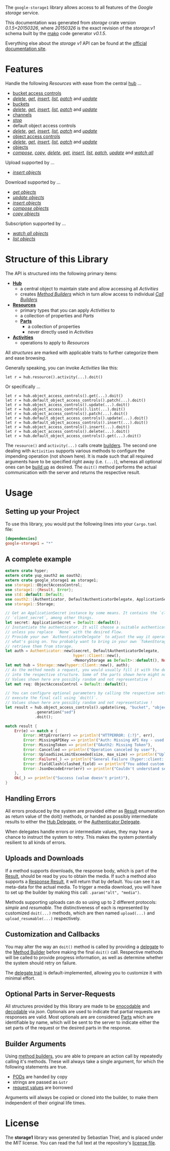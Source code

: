 <!---
DO NOT EDIT !
This file was generated automatically from 'src/mako/api/README.md.mako'
DO NOT EDIT !
-->
The `google-storage1` library allows access to all features of the *Google storage* service.

This documentation was generated from *storage* crate version *0.1.5+20150326*, where *20150326* is the exact revision of the *storage:v1* schema built by the [mako](http://www.makotemplates.org/) code generator *v0.1.5*.

Everything else about the *storage* *v1* API can be found at the
[official documentation site](https://developers.google.com/storage/docs/json_api/).
# Features

Handle the following *Resources* with ease from the central [hub](http://byron.github.io/google-apis-rs/google-storage1/struct.Storage.html) ... 

* [bucket access controls](http://byron.github.io/google-apis-rs/google-storage1/struct.BucketAccessControl.html)
 * [*delete*](http://byron.github.io/google-apis-rs/google-storage1/struct.BucketAccessControlDeleteCall.html), [*get*](http://byron.github.io/google-apis-rs/google-storage1/struct.BucketAccessControlGetCall.html), [*insert*](http://byron.github.io/google-apis-rs/google-storage1/struct.BucketAccessControlInsertCall.html), [*list*](http://byron.github.io/google-apis-rs/google-storage1/struct.BucketAccessControlListCall.html), [*patch*](http://byron.github.io/google-apis-rs/google-storage1/struct.BucketAccessControlPatchCall.html) and [*update*](http://byron.github.io/google-apis-rs/google-storage1/struct.BucketAccessControlUpdateCall.html)
* [buckets](http://byron.github.io/google-apis-rs/google-storage1/struct.Bucket.html)
 * [*delete*](http://byron.github.io/google-apis-rs/google-storage1/struct.BucketDeleteCall.html), [*get*](http://byron.github.io/google-apis-rs/google-storage1/struct.BucketGetCall.html), [*insert*](http://byron.github.io/google-apis-rs/google-storage1/struct.BucketInsertCall.html), [*list*](http://byron.github.io/google-apis-rs/google-storage1/struct.BucketListCall.html), [*patch*](http://byron.github.io/google-apis-rs/google-storage1/struct.BucketPatchCall.html) and [*update*](http://byron.github.io/google-apis-rs/google-storage1/struct.BucketUpdateCall.html)
* [channels](http://byron.github.io/google-apis-rs/google-storage1/struct.Channel.html)
 * [*stop*](http://byron.github.io/google-apis-rs/google-storage1/struct.ChannelStopCall.html)
* default object access controls
 * [*delete*](http://byron.github.io/google-apis-rs/google-storage1/struct.DefaultObjectAccessControlDeleteCall.html), [*get*](http://byron.github.io/google-apis-rs/google-storage1/struct.DefaultObjectAccessControlGetCall.html), [*insert*](http://byron.github.io/google-apis-rs/google-storage1/struct.DefaultObjectAccessControlInsertCall.html), [*list*](http://byron.github.io/google-apis-rs/google-storage1/struct.DefaultObjectAccessControlListCall.html), [*patch*](http://byron.github.io/google-apis-rs/google-storage1/struct.DefaultObjectAccessControlPatchCall.html) and [*update*](http://byron.github.io/google-apis-rs/google-storage1/struct.DefaultObjectAccessControlUpdateCall.html)
* [object access controls](http://byron.github.io/google-apis-rs/google-storage1/struct.ObjectAccessControl.html)
 * [*delete*](http://byron.github.io/google-apis-rs/google-storage1/struct.ObjectAccessControlDeleteCall.html), [*get*](http://byron.github.io/google-apis-rs/google-storage1/struct.ObjectAccessControlGetCall.html), [*insert*](http://byron.github.io/google-apis-rs/google-storage1/struct.ObjectAccessControlInsertCall.html), [*list*](http://byron.github.io/google-apis-rs/google-storage1/struct.ObjectAccessControlListCall.html), [*patch*](http://byron.github.io/google-apis-rs/google-storage1/struct.ObjectAccessControlPatchCall.html) and [*update*](http://byron.github.io/google-apis-rs/google-storage1/struct.ObjectAccessControlUpdateCall.html)
* [objects](http://byron.github.io/google-apis-rs/google-storage1/struct.Object.html)
 * [*compose*](http://byron.github.io/google-apis-rs/google-storage1/struct.ObjectComposeCall.html), [*copy*](http://byron.github.io/google-apis-rs/google-storage1/struct.ObjectCopyCall.html), [*delete*](http://byron.github.io/google-apis-rs/google-storage1/struct.ObjectDeleteCall.html), [*get*](http://byron.github.io/google-apis-rs/google-storage1/struct.ObjectGetCall.html), [*insert*](http://byron.github.io/google-apis-rs/google-storage1/struct.ObjectInsertCall.html), [*list*](http://byron.github.io/google-apis-rs/google-storage1/struct.ObjectListCall.html), [*patch*](http://byron.github.io/google-apis-rs/google-storage1/struct.ObjectPatchCall.html), [*update*](http://byron.github.io/google-apis-rs/google-storage1/struct.ObjectUpdateCall.html) and [*watch all*](http://byron.github.io/google-apis-rs/google-storage1/struct.ObjectWatchAllCall.html)


Upload supported by ...

* [*insert objects*](http://byron.github.io/google-apis-rs/google-storage1/struct.ObjectInsertCall.html)

Download supported by ...

* [*get objects*](http://byron.github.io/google-apis-rs/google-storage1/struct.ObjectGetCall.html)
* [*update objects*](http://byron.github.io/google-apis-rs/google-storage1/struct.ObjectUpdateCall.html)
* [*insert objects*](http://byron.github.io/google-apis-rs/google-storage1/struct.ObjectInsertCall.html)
* [*compose objects*](http://byron.github.io/google-apis-rs/google-storage1/struct.ObjectComposeCall.html)
* [*copy objects*](http://byron.github.io/google-apis-rs/google-storage1/struct.ObjectCopyCall.html)

Subscription supported by ...

* [*watch all objects*](http://byron.github.io/google-apis-rs/google-storage1/struct.ObjectWatchAllCall.html)
* [*list objects*](http://byron.github.io/google-apis-rs/google-storage1/struct.ObjectListCall.html)



# Structure of this Library

The API is structured into the following primary items:

* **[Hub](http://byron.github.io/google-apis-rs/google-storage1/struct.Storage.html)**
    * a central object to maintain state and allow accessing all *Activities*
    * creates [*Method Builders*](http://byron.github.io/google-apis-rs/google-storage1/trait.MethodsBuilder.html) which in turn
      allow access to individual [*Call Builders*](http://byron.github.io/google-apis-rs/google-storage1/trait.CallBuilder.html)
* **[Resources](http://byron.github.io/google-apis-rs/google-storage1/trait.Resource.html)**
    * primary types that you can apply *Activities* to
    * a collection of properties and *Parts*
    * **[Parts](http://byron.github.io/google-apis-rs/google-storage1/trait.Part.html)**
        * a collection of properties
        * never directly used in *Activities*
* **[Activities](http://byron.github.io/google-apis-rs/google-storage1/trait.CallBuilder.html)**
    * operations to apply to *Resources*

All *structures* are marked with applicable traits to further categorize them and ease browsing.

Generally speaking, you can invoke *Activities* like this:

```Rust,ignore
let r = hub.resource().activity(...).doit()
```

Or specifically ...

```ignore
let r = hub.object_access_controls().get(...).doit()
let r = hub.default_object_access_controls().patch(...).doit()
let r = hub.object_access_controls().update(...).doit()
let r = hub.object_access_controls().list(...).doit()
let r = hub.object_access_controls().patch(...).doit()
let r = hub.default_object_access_controls().update(...).doit()
let r = hub.default_object_access_controls().insert(...).doit()
let r = hub.object_access_controls().insert(...).doit()
let r = hub.object_access_controls().delete(...).doit()
let r = hub.default_object_access_controls().get(...).doit()
```

The `resource()` and `activity(...)` calls create [builders][builder-pattern]. The second one dealing with `Activities` 
supports various methods to configure the impending operation (not shown here). It is made such that all required arguments have to be 
specified right away (i.e. `(...)`), whereas all optional ones can be [build up][builder-pattern] as desired.
The `doit()` method performs the actual communication with the server and returns the respective result.

# Usage

## Setting up your Project

To use this library, you would put the following lines into your `Cargo.toml` file:

```toml
[dependencies]
google-storage1 = "*"
```

## A complete example

```Rust
extern crate hyper;
extern crate yup_oauth2 as oauth2;
extern crate google_storage1 as storage1;
use storage1::ObjectAccessControl;
use storage1::{Result, Error};
use std::default::Default;
use oauth2::{Authenticator, DefaultAuthenticatorDelegate, ApplicationSecret, MemoryStorage};
use storage1::Storage;

// Get an ApplicationSecret instance by some means. It contains the `client_id` and 
// `client_secret`, among other things.
let secret: ApplicationSecret = Default::default();
// Instantiate the authenticator. It will choose a suitable authentication flow for you, 
// unless you replace  `None` with the desired Flow.
// Provide your own `AuthenticatorDelegate` to adjust the way it operates and get feedback about 
// what's going on. You probably want to bring in your own `TokenStorage` to persist tokens and
// retrieve them from storage.
let auth = Authenticator::new(&secret, DefaultAuthenticatorDelegate,
                              hyper::Client::new(),
                              <MemoryStorage as Default>::default(), None);
let mut hub = Storage::new(hyper::Client::new(), auth);
// As the method needs a request, you would usually fill it with the desired information
// into the respective structure. Some of the parts shown here might not be applicable !
// Values shown here are possibly random and not representative !
let mut req: ObjectAccessControl = Default::default();

// You can configure optional parameters by calling the respective setters at will, and
// execute the final call using `doit()`.
// Values shown here are possibly random and not representative !
let result = hub.object_access_controls().update(&req, "bucket", "object", "entity")
             .generation("sed")
             .doit();

match result {
    Err(e) => match e {
        Error::HttpError(err) => println!("HTTPERROR: {:?}", err),
        Error::MissingAPIKey => println!("Auth: Missing API Key - used if there are no scopes"),
        Error::MissingToken => println!("OAuth2: Missing Token"),
        Error::Cancelled => println!("Operation canceled by user"),
        Error::UploadSizeLimitExceeded(size, max_size) => println!("Upload size too big: {} of {}", size, max_size),
        Error::Failure(_) => println!("General Failure (hyper::client::Response doesn't print)"),
        Error::FieldClash(clashed_field) => println!("You added custom parameter which is part of builder: {:?}", clashed_field),
        Error::JsonDecodeError(err) => println!("Couldn't understand server reply - maybe API needs update: {:?}", err),
    },
    Ok(_) => println!("Success (value doesn't print)"),
}

```
## Handling Errors

All errors produced by the system are provided either as [Result](http://byron.github.io/google-apis-rs/google-storage1/enum.Result.html) enumeration as return value of 
the doit() methods, or handed as possibly intermediate results to either the 
[Hub Delegate](http://byron.github.io/google-apis-rs/google-storage1/trait.Delegate.html), or the [Authenticator Delegate](http://byron.github.io/google-apis-rs/google-storage1/../yup-oauth2/trait.AuthenticatorDelegate.html).

When delegates handle errors or intermediate values, they may have a chance to instruct the system to retry. This 
makes the system potentially resilient to all kinds of errors.

## Uploads and Downloads
If a method supports downloads, the response body, which is part of the [Result](http://byron.github.io/google-apis-rs/google-storage1/enum.Result.html), should be
read by you to obtain the media.
If such a method also supports a [Response Result](http://byron.github.io/google-apis-rs/google-storage1/trait.ResponseResult.html), it will return that by default.
You can see it as meta-data for the actual media. To trigger a media download, you will have to set up the builder by making
this call: `.param("alt", "media")`.

Methods supporting uploads can do so using up to 2 different protocols: 
*simple* and *resumable*. The distinctiveness of each is represented by customized 
`doit(...)` methods, which are then named `upload(...)` and `upload_resumable(...)` respectively.

## Customization and Callbacks

You may alter the way an `doit()` method is called by providing a [delegate](http://byron.github.io/google-apis-rs/google-storage1/trait.Delegate.html) to the 
[Method Builder](http://byron.github.io/google-apis-rs/google-storage1/trait.CallBuilder.html) before making the final `doit()` call. 
Respective methods will be called to provide progress information, as well as determine whether the system should 
retry on failure.

The [delegate trait](http://byron.github.io/google-apis-rs/google-storage1/trait.Delegate.html) is default-implemented, allowing you to customize it with minimal effort.

## Optional Parts in Server-Requests

All structures provided by this library are made to be [enocodable](http://byron.github.io/google-apis-rs/google-storage1/trait.RequestValue.html) and 
[decodable](http://byron.github.io/google-apis-rs/google-storage1/trait.ResponseResult.html) via *json*. Optionals are used to indicate that partial requests are responses 
are valid.
Most optionals are are considered [Parts](http://byron.github.io/google-apis-rs/google-storage1/trait.Part.html) which are identifiable by name, which will be sent to 
the server to indicate either the set parts of the request or the desired parts in the response.

## Builder Arguments

Using [method builders](http://byron.github.io/google-apis-rs/google-storage1/trait.CallBuilder.html), you are able to prepare an action call by repeatedly calling it's methods.
These will always take a single argument, for which the following statements are true.

* [PODs][wiki-pod] are handed by copy
* strings are passed as `&str`
* [request values](http://byron.github.io/google-apis-rs/google-storage1/trait.RequestValue.html) are borrowed

Arguments will always be copied or cloned into the builder, to make them independent of their original life times.

[wiki-pod]: http://en.wikipedia.org/wiki/Plain_old_data_structure
[builder-pattern]: http://en.wikipedia.org/wiki/Builder_pattern
[google-go-api]: https://github.com/google/google-api-go-client

# License
The **storage1** library was generated by Sebastian Thiel, and is placed 
under the *MIT* license.
You can read the full text at the repository's [license file][repo-license].

[repo-license]: https://github.com/Byron/google-apis-rs/LICENSE.md
